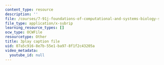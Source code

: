 ```yaml
---
content_type: resource
description: ''
file: /courses/7-91j-foundations-of-computational-and-systems-biology-spring-2014/07a5c9168e7b55e1ba978f1f2c43205a_kx_Hks_-SZM.srt
file_type: application/x-subrip
learning_resource_types: []
ocw_type: OCWFile
resourcetype: Other
title: 3play caption file
uid: 07a5c916-8e7b-55e1-ba97-8f1f2c43205a
video_metadata:
  youtube_id: null
---
```

